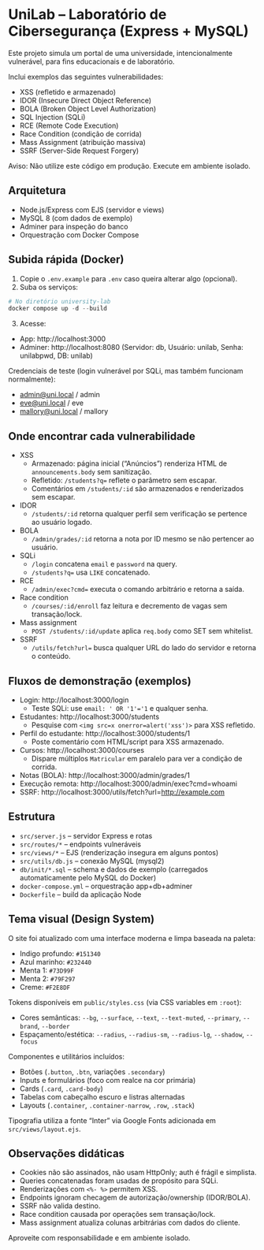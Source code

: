 # UniLab – Laboratório de Cibersegurança (Express + MySQL)

Este projeto simula um portal de uma universidade, intencionalmente vulnerável, para fins educacionais e de laboratório.

Inclui exemplos das seguintes vulnerabilidades:
- XSS (refletido e armazenado)
- IDOR (Insecure Direct Object Reference)
- BOLA (Broken Object Level Authorization)
- SQL Injection (SQLi)
- RCE (Remote Code Execution)
- Race Condition (condição de corrida)
- Mass Assignment (atribuição massiva)
- SSRF (Server-Side Request Forgery)

Aviso: Não utilize este código em produção. Execute em ambiente isolado.

## Arquitetura
- Node.js/Express com EJS (servidor e views)
- MySQL 8 (com dados de exemplo)
- Adminer para inspeção do banco
- Orquestração com Docker Compose

## Subida rápida (Docker)
1. Copie o `.env.example` para `.env` caso queira alterar algo (opcional).
2. Suba os serviços:

```powershell
# No diretório university-lab
docker compose up -d --build
```

3. Acesse:
- App: http://localhost:3000
- Adminer: http://localhost:8080 (Servidor: db, Usuário: unilab, Senha: unilabpwd, DB: unilab)

Credenciais de teste (login vulnerável por SQLi, mas também funcionam normalmente):
- admin@uni.local / admin
- eve@uni.local / eve
- mallory@uni.local / mallory

## Onde encontrar cada vulnerabilidade
- XSS
  - Armazenado: página inicial (“Anúncios”) renderiza HTML de `announcements.body` sem sanitização.
  - Refletido: `/students?q=` reflete o parâmetro sem escapar.
  - Comentários em `/students/:id` são armazenados e renderizados sem escapar.
- IDOR
  - `/students/:id` retorna qualquer perfil sem verificação se pertence ao usuário logado.
- BOLA
  - `/admin/grades/:id` retorna a nota por ID mesmo se não pertencer ao usuário.
- SQLi
  - `/login` concatena `email` e `password` na query.
  - `/students?q=` usa `LIKE` concatenado.
- RCE
  - `/admin/exec?cmd=` executa o comando arbitrário e retorna a saída.
- Race condition
  - `/courses/:id/enroll` faz leitura e decremento de vagas sem transação/lock.
- Mass assignment
  - `POST /students/:id/update` aplica `req.body` como SET sem whitelist.
- SSRF
  - `/utils/fetch?url=` busca qualquer URL do lado do servidor e retorna o conteúdo.

## Fluxos de demonstração (exemplos)
- Login: http://localhost:3000/login
  - Teste SQLi: use `email: ' OR '1'='1` e qualquer senha.
- Estudantes: http://localhost:3000/students
  - Pesquise com `<img src=x onerror=alert('xss')>` para XSS refletido.
- Perfil do estudante: http://localhost:3000/students/1
  - Poste comentário com HTML/script para XSS armazenado.
- Cursos: http://localhost:3000/courses
  - Dispare múltiplos `Matricular` em paralelo para ver a condição de corrida.
- Notas (BOLA): http://localhost:3000/admin/grades/1
- Execução remota: http://localhost:3000/admin/exec?cmd=whoami
- SSRF: http://localhost:3000/utils/fetch?url=http://example.com

## Estrutura
- `src/server.js` – servidor Express e rotas
- `src/routes/*` – endpoints vulneráveis
- `src/views/*` – EJS (renderização insegura em alguns pontos)
- `src/utils/db.js` – conexão MySQL (mysql2)
- `db/init/*.sql` – schema e dados de exemplo (carregados automaticamente pelo MySQL do Docker)
- `docker-compose.yml` – orquestração app+db+adminer
- `Dockerfile` – build da aplicação Node

## Tema visual (Design System)
O site foi atualizado com uma interface moderna e limpa baseada na paleta:

- Indigo profundo: `#151340`
- Azul marinho: `#232440`
- Menta 1: `#73D99F`
- Menta 2: `#79F297`
- Creme: `#F2E8DF`

Tokens disponíveis em `public/styles.css` (via CSS variables em `:root`):

- Cores semânticas: `--bg`, `--surface`, `--text`, `--text-muted`, `--primary`, `--brand`, `--border`
- Espaçamento/estética: `--radius`, `--radius-sm`, `--radius-lg`, `--shadow`, `--focus`

Componentes e utilitários incluídos:

- Botões (`.button`, `.btn`, variações `.secondary`)
- Inputs e formulários (foco com realce na cor primária)
- Cards (`.card`, `.card-body`)
- Tabelas com cabeçalho escuro e listras alternadas
- Layouts (`.container`, `.container-narrow`, `.row`, `.stack`)

Tipografia utiliza a fonte “Inter” via Google Fonts adicionada em `src/views/layout.ejs`.

## Observações didáticas
- Cookies não são assinados, não usam HttpOnly; auth é frágil e simplista.
- Queries concatenadas foram usadas de propósito para SQLi.
- Renderizações com `<%- %>` permitem XSS.
- Endpoints ignoram checagem de autorização/ownership (IDOR/BOLA).
- SSRF não valida destino.
- Race condition causada por operações sem transação/lock.
- Mass assignment atualiza colunas arbitrárias com dados do cliente.

Aproveite com responsabilidade e em ambiente isolado.

